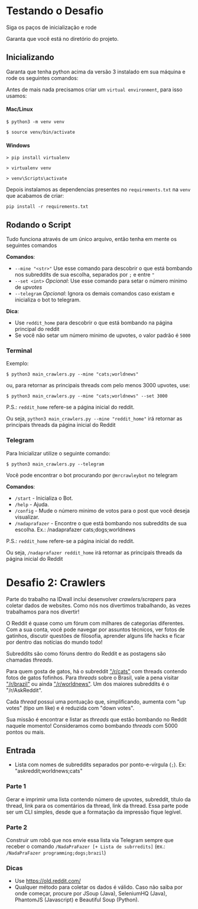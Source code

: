 # Testando o Desafio
Siga os paços de inicialização e rode

Garanta que você está no diretório do projeto.
## Inicializando
Garanta que tenha python acima da versão 3 instalado em sua máquina e rode os seguintes comandos:


Antes de mais nada precisamos criar um `virtual environment`, para isso usamos:
#### Mac/Linux
```
$ python3 -m venv venv
```
```
$ source venv/bin/activate
```
#### Windows
```
> pip install virtualenv
```
```
> virtualenv venv
```
```
> venv\Scripts\activate
```
Depois instalamos as dependencias presentes no `requirements.txt` na `venv` que acabamos de criar:

```
pip install -r requirements.txt
```


## Rodando o Script
Tudo funciona através de um único arquivo, então tenha em mente os seguintes comandos

__Comandos__:
+ `--mine "<str>"` Use esse comando para descobrir o que está bombando nos subreddits de sua escolha, separados por `;` e entre `"`
+ `--set <int>` _Opcional_: Use esse comando para setar o número minimo de _upvotes_
+ `--telegram` _Opcional_: Ignora os demais comandos caso existam e inicializa o bot to telegram.

__Dica__:
 + Use `reddit_home` para descobrir o que está bombando na página principal do reddit
 + Se você não setar um número minimo de upvotes, o valor padrão é `5000`
### Terminal
Exemplo:
```
$ python3 main_crawlers.py --mine "cats;worldnews"
```
ou, para retornar as principais threads com pelo menos 3000 upvotes, use:
```
$ python3 main_crawlers.py --mine "cats;worldnews" --set 3000
```


P.S.: `reddit_home` refere-se a página inicial do reddit. 

Ou seja, `python3 main_crawlers.py --mine "reddit_home"` irá retornar as principais threads da página inicial do Reddit
### Telegram
Para Inicializar utilize o seguinte comando:
```
$ python3 main_crawlers.py --telegram
```
Você pode encontrar o bot procurando por `@mrcrawleybot` no telegram

__Comandos__:

+ `/start` - Inicializa o Bot.
+ `/help` - Ajuda.
+ `/config` - Mude o número minimo de votos para o post que você deseja visualizar.
+ `/nadaprafazer` - Encontre o que está bombando nos subreddits de sua escolha. 
Ex.: /nadaprafazer cats;dogs;worldnews

P.S.: `reddit_home` refere-se a página inicial do reddit. 

Ou seja, `/nadaprafazer reddit_home` irá retornar as principais threads da página inicial do Reddit


# Desafio 2: Crawlers

Parte do trabalho na IDwall inclui desenvolver *crawlers/scrapers* para coletar dados de websites.
Como nós nos divertimos trabalhando, às vezes trabalhamos para nos divertir!

O Reddit é quase como um fórum com milhares de categorias diferentes. Com a sua conta, você pode navegar por assuntos técnicos, ver fotos de gatinhos, discutir questões de filosofia, aprender alguns life hacks e ficar por dentro das notícias do mundo todo!

Subreddits são como fóruns dentro do Reddit e as postagens são chamadas *threads*.

Para quem gosta de gatos, há o subreddit ["/r/cats"](https://www.reddit.com/r/cats) com threads contendo fotos de gatos fofinhos.
Para *threads* sobre o Brasil, vale a pena visitar ["/r/brazil"](https://www.reddit.com/r/brazil) ou ainda ["/r/worldnews"](https://www.reddit.com/r/worldnews/).
Um dos maiores subreddits é o "/r/AskReddit".

Cada *thread* possui uma pontuação que, simplificando, aumenta com "up votes" (tipo um like) e é reduzida com "down votes".

Sua missão é encontrar e listar as *threads* que estão bombando no Reddit naquele momento!
Consideramos como bombando *threads* com 5000 pontos ou mais.

## Entrada
- Lista com nomes de subreddits separados por ponto-e-vírgula (`;`). Ex: "askreddit;worldnews;cats"

### Parte 1
Gerar e imprimir uma lista contendo número de upvotes, subreddit, título da thread, link para os comentários da thread, link da thread.
Essa parte pode ser um CLI simples, desde que a formatação da impressão fique legível.

### Parte 2
Construir um robô que nos envie essa lista via Telegram sempre que receber o comando `/NadaPraFazer [+ Lista de subrredits]` (ex.: `/NadaPraFazer programming;dogs;brazil`)

### Dicas
 - Use https://old.reddit.com/
 - Qualquer método para coletar os dados é válido. Caso não saiba por onde começar, procure por JSoup (Java), SeleniumHQ (Java), PhantomJS (Javascript) e Beautiful Soup (Python).
